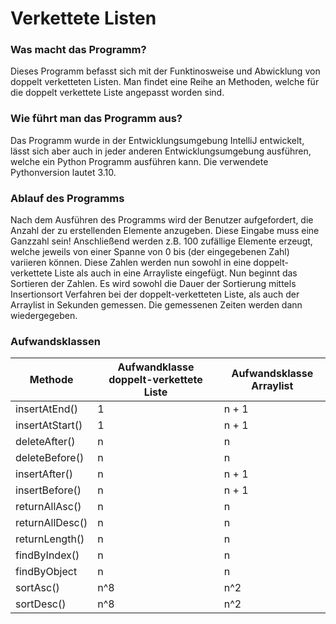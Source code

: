 <h1>Verkettete Listen</h1>

<h3>Was macht das Programm?</h3>
Dieses Programm befasst sich mit der Funktinosweise und Abwicklung von doppelt verketteten Listen. Man findet eine Reihe an Methoden, welche für die doppelt verkettete Liste angepasst worden sind.

<h3>Wie führt man das Programm aus?</h3>
Das Programm wurde in der Entwicklungsumgebung IntelliJ entwickelt, lässt sich aber auch in jeder anderen Entwicklungsumgebung ausführen, welche ein Python Programm ausführen kann. Die verwendete Pythonversion lautet 3.10.

<h3>Ablauf des Programms</h3>
Nach dem Ausführen des Programms wird der Benutzer aufgefordert, die Anzahl der zu erstellenden Elemente anzugeben. Diese Eingabe muss eine Ganzzahl sein! Anschließend werden z.B. 100 zufällige Elemente erzeugt, welche jeweils von einer Spanne von 0 bis (der eingegebenen Zahl) variieren können. Diese Zahlen werden nun sowohl in eine doppelt-verkettete Liste als auch in eine Arrayliste eingefügt. Nun beginnt das Sortieren der Zahlen. Es wird sowohl die Dauer der Sortierung mittels Insertionsort Verfahren bei der doppelt-verketteten Liste, als auch der Arraylist in Sekunden gemessen. Die gemessenen Zeiten werden dann wiedergegeben.

<h3>Aufwandsklassen</h3>

| Methode | Aufwandklasse doppelt-verkettete Liste | Aufwandsklasse Arraylist |
| --- | --- | --- |
| insertAtEnd() | 1 | n + 1 |
| insertAtStart() | 1 | n + 1 |
| deleteAfter() | n | n |
| deleteBefore() | n | n |
| insertAfter() | n | n + 1 |
| insertBefore() | n | n + 1 |
| returnAllAsc() | n | n |
| returnAllDesc() | n | n |
| returnLength() | n | n |
| findByIndex() | n | n |
| findByObject | n | n |
| sortAsc() | n^8 | n^2 |
| sortDesc() | n^8 | n^2 |
